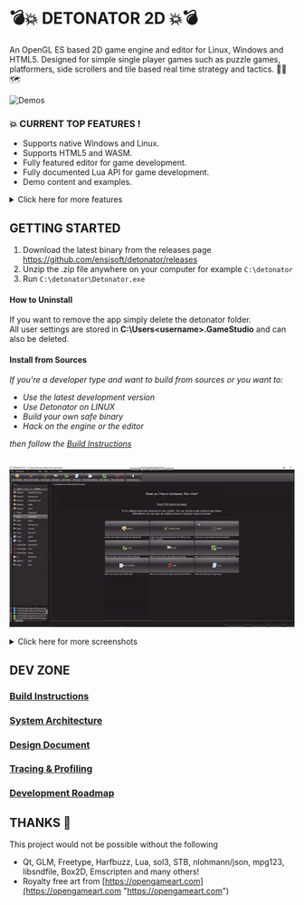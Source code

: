 💣💥 DETONATOR 2D 💥💣
===================
An OpenGL ES based 2D game engine and editor for Linux, Windows and HTML5. Designed for simple single player games such
as puzzle games, platformers, side scrollers and tile based real time strategy and tactics. 🍄🧩🗺️

![Demos](screens/demos.gif "Animated demo content GIF")

### 💥 CURRENT TOP FEATURES !

* Supports native Windows and Linux.
* Supports HTML5 and WASM.
* Fully featured editor for game development.
* Fully documented Lua API for game development.
* Demo content and examples.

<details><summary>Click here for more features</summary>

* Windows, Linux and HTML5/WASM support
* Qt5 based WYSIWYG editor
* Text rendering (vector and bitmap)
* Various primitive shapes, custom polygon shapes
* Material system with built-in materials and with custom shaders
* Particle system with projectile and linear motion
* Entity system with animation tracks
* Audio engine with approx. dozen audio elements
* Lua based scripting for entities, scenes and UIs
* Built-in Lua script editor with code formatting, API help and code completion
* Scene builder
* In game UI system
  * Animation ready through simple CSS inspired keyframe declarations
  * Styling support through JSON style files *and* material system integration
  * Virtual key support and mouse input support
  * Scripting support for integrating with the game
* Tilemap builder for tile based worlds
  * Multiple render and data layers
  * Isometric (dimetric) and axis aligned top down support
  * Combines with scene and its entities!
* Physics engine based on Box2D
* Demo content and starter content
* Game content packaging for native and HTML5/WASM (with Emscripten)
* Resource archives, export and import between projects (in zip)
* Tilemap importer, several handy dialogs for materials, fonts, colors etc.
* Several other tools such as:
  * Image packer (for packing textures manually when needed)
  * Bitmap font mapper (map glyps to characters and vice versa)
  * SVG viewer and PNG exporter
  * VCS (Git) integration for syncing project changes to Git

</details>

## GETTING STARTED

1. Download the latest binary from the releases page<br>
   https://github.com/ensisoft/detonator/releases
2. Unzip the .zip file anywhere on your computer for example `C:\detonator` 
4. Run `C:\detonator\Detonator.exe`

#### How to Uninstall
If you want to remove the app simply delete the detonator folder.<br>
All user settings are stored in <strong>C:\Users\<username>.GameStudio</strong> and can also be deleted.

#### Install from Sources

<i>
If you're a developer type and want to build from sources or you want to:

* Use the latest development version
* Use Detonator on LINUX
* Build your own safe binary
* Hack on the engine or the editor

then follow the [Build Instructions](BUILDING.md)  
</i>
<br>

![Demos](screens/editor-demo.gif "Animated demo content GIF")

<details><summary>Click here for more screenshots</summary>

![Screenshot](screens/editor-tilemap.png "Map editor")
Create tile based maps using the tile editor. The map supports multiple layers and both isometric and axis aligned perspective.
The map can then be combined with the scene and the scene based entities in order to produce the final game world.

![Screenshot](screens/editor-animation.png "Entity editor")
Create animated game play characters in the entity editor. Each entity can contain an arbitrary render tree
of nodes with various attachments for physics, rendering, text display etc. The entity system supports scriptable
animation state graph as well as animation tracks for managing animation and entity state over time.
Each entity type can then be associated with a Lua script where you can write your entity specific game play code.

![Screenshot](screens/editor-material.png "Material editor")
Create materials using the material editor by adjusting properties for the provided default material shaders or
create your own materials with custom shaders! Currently supports sprite animations, textures (including text and noise), 
gradient and color fills out of box.

![Screenshot](screens/editor-scene.png "Scene editor")
Create the game play scenes using the scene editor. The entities you create in the entity editor are available here
for placing in the scene. Viewport visualization will quickly show you how much of the game world will be seen when
the game plays.

![Screenshot](screens/editor-ui.png "UI editor")
Create the game's UI in the UI editor. The UI and the widgets can be styled using a JSON based style file and then individual widgets
can have their style properties fine-tuned in the editor. The style system integrates with the editor's material system too!

![Screenshot](screens/editor-audio.png "Audio graph editor")
Create audio graphs using the audio editor. Each audio graph can have a number of elements added to it. The graph then
specifies the flow of audio PCM data from source elements to processing elements to finally to the graph output. 
Currently, supported audio backends are Waveout on Windows, Pulseaudio on Linux and OpenAL on HTML5/WASM. 
Supported formats are wav, mp3, ogg and flac.

![Screenshot](screens/editor-script.png "Script editor")
Use the built-in code editor to write the Lua scripts for the entities, scenes, game or UI. The editor has a built-in
help system for accessing the engine side Lua API documentation as well as automatic Lua code formatting, linting and
a code completion system! 

![Screenshot](screens/editor-particle.png "Particle editor")
Create different types of particle effects in the particle editor by conveniently adjusting several sliders 
and knobs that control the particle effect. 

</details>

## DEV ZONE
### [Build Instructions](BUILDING.md)
### [System Architecture](ARCHITECTURE.md)
### [Design Document](DESIGN.md)
### [Tracing & Profiling](PROFILING.md)
### [Development Roadmap](ROADMAP.md)

## THANKS 🙏

This project would not be possible without the following 
* Qt, GLM, Freetype, Harfbuzz, Lua, sol3, STB, nlohmann/json, mpg123, libsndfile, Box2D, Emscripten and many others!
* Royalty free art from [https://opengameart.com](https://opengameart.com "https://opengameart.com")
